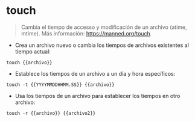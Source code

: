 # touch

> Cambia el tiempo de accesso y modificación de un archivo (atime, mtime).
> Más información: <https://manned.org/touch>.

- Crea un archivo nuevo o cambia los tiempos de archivos existentes al tiempo actual:

`touch {{archivo}}`

- Establece los tiempos de un archivo a un día y hora específicos:

`touch -t {{YYYYMMDDHHMM.SS}} {{archivo}}`

- Usa los tiempos de un archivo para establecer los tiempos en otro archivo:

`touch -r {{archivo}} {{archivo2}}`
